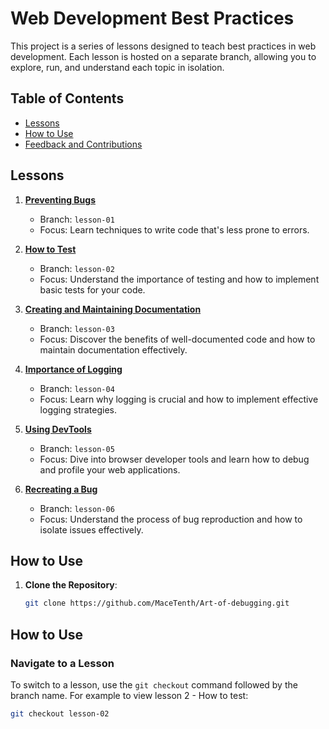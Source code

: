 # Web Development Best Practices

This project is a series of lessons designed to teach best practices in web development. Each lesson is hosted on a separate branch, allowing you to explore, run, and understand each topic in isolation.

## Table of Contents

- [Lessons](#lessons)
- [How to Use](#how-to-use)
- [Feedback and Contributions](#feedback-and-contributions)

## Lessons

1. **[Preventing Bugs](https://github.com/your-repo-name/tree/lesson-01)**
   - Branch: `lesson-01`
   - Focus: Learn techniques to write code that's less prone to errors.

2. **[How to Test](https://github.com/your-repo-name/tree/lesson-02)**
   - Branch: `lesson-02`
   - Focus: Understand the importance of testing and how to implement basic tests for your code.

3. **[Creating and Maintaining Documentation](https://github.com/your-repo-name/tree/lesson-03)**
   - Branch: `lesson-03`
   - Focus: Discover the benefits of well-documented code and how to maintain documentation effectively.

4. **[Importance of Logging](https://github.com/your-repo-name/tree/lesson-04)**
   - Branch: `lesson-04`
   - Focus: Learn why logging is crucial and how to implement effective logging strategies.

5. **[Using DevTools](https://github.com/your-repo-name/tree/lesson-05)**
   - Branch: `lesson-05`
   - Focus: Dive into browser developer tools and learn how to debug and profile your web applications.

6. **[Recreating a Bug](https://github.com/your-repo-name/tree/lesson-06)**
   - Branch: `lesson-06`
   - Focus: Understand the process of bug reproduction and how to isolate issues effectively.

## How to Use

1. **Clone the Repository**:
   ```bash
   git clone https://github.com/MaceTenth/Art-of-debugging.git

## How to Use

### Navigate to a Lesson
To switch to a lesson, use the `git checkout` command followed by the branch name. For example to view lesson 2 - How to test:
```bash
git checkout lesson-02